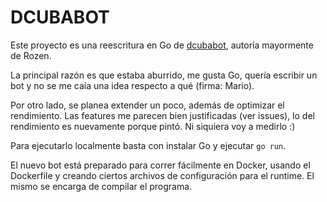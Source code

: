 # DCUBABOT

Este proyecto es una reescritura en Go de [dcubabot](https://github.com/rozen03/dcubabot),
autoría mayormente de Rozen.

La principal razón es que estaba aburrido, me gusta Go, quería escribir un bot
y no se me caía una idea respecto a qué (firma: Mario).

Por otro lado, se planea extender un poco, además de optimizar el rendimiento.
Las features me parecen bien justificadas (ver issues), lo del rendimiento es
nuevamente porque pintó. Ni siquiera voy a medirlo :)

Para ejecutarlo localmente basta con instalar Go y ejecutar `go run`.

El nuevo bot está preparado para correr fácilmente en Docker, usando el
Dockerfile y creando ciertos archivos de configuración para el runtime.
El mismo se encarga de compilar el programa.

[//]: # (TODO: expandir esto!)
